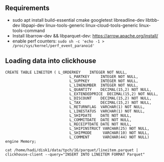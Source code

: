 ## Requirements

* sudo apt install build-essential cmake googletest libreadline-dev libtbb-dev libpapi-dev linux-tools-generic linux-cloud-tools-generic linux-tools-command
* Install libarrow-dev && libparquet-dev: https://arrow.apache.org/install/
* enable perf counters: `sudo sh -c 'echo -1 > /proc/sys/kernel/perf_event_paranoid'`

## Loading data into clickhouse

```
CREATE TABLE LINEITEM ( L_ORDERKEY    INTEGER NOT NULL,
                             L_PARTKEY     INTEGER NOT NULL,
                             L_SUPPKEY     INTEGER NOT NULL,
                             L_LINENUMBER  INTEGER NOT NULL,
                             L_QUANTITY    DECIMAL(15,2) NOT NULL,
                             L_EXTENDEDPRICE  DECIMAL(15,2) NOT NULL,
                             L_DISCOUNT    DECIMAL(15,2) NOT NULL,
                             L_TAX         DECIMAL(15,2) NOT NULL,
                             L_RETURNFLAG  VARCHAR(1) NOT NULL,
                             L_LINESTATUS  VARCHAR(1) NOT NULL,
                             L_SHIPDATE    DATE NOT NULL,
                             L_COMMITDATE  DATE NOT NULL,
                             L_RECEIPTDATE DATE NOT NULL,
                             L_SHIPINSTRUCT VARCHAR(25) NOT NULL,
                             L_SHIPMODE     VARCHAR(10) NOT NULL,
                             L_COMMENT      VARCHAR(44) NOT NULL) engine Memory;

cat /home/hadi/disk1/data/tpch/16/parquet/lineitem.parquet | clickhouse-client --query="INSERT INTO LINEITEM FORMAT Parquet"
```
